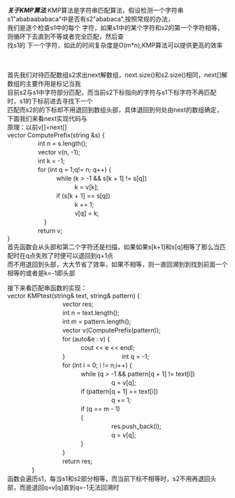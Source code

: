 ***关于KMP算法***
KMP算法是字符串匹配算法，假设检测一个字符串s1"ababaababaca"中是否有s2"ababaca",按照常规的办法，<br>我们是逐个检查s1中的每个
字符，如果s1中的某个字符和s2的第一个字符相等，则循环下去直到不等或者完全匹配，然后查<br>找s1的
下一个字符，如此的时间复杂度是O(m*n),KMP算法可以提供更高的效率<br><br><br>


首先我们对待匹配数组s2求出next解数组，next.size()和s2.size()相同，next[]解数组的主要作用是标记当我<br>
目前s2与s1中字符部分匹配，而当前s2下标指向的字符与s1下标字符不再匹配时，s1的下标前进去寻找下一个<br>
匹配而s2的的下标却不用退回到数组头部，具体退回到何处由next的数组确定，下面我们来看next实现代码与<br>
原理：以前v[]=next[]<br>
vector<int> ComputePrefix(string &s) {    <br>
　　　　　int n = s.length();<br>
　　　　　vector<int> v(n, -1);<br>
　　　　　int k = -1;<br>
　　　　　for (int q = 1;q!= n; q++) {<br>
　　　　　　　　while (k > -1 && s[k + 1] != s[q])<br>
　　　　　　　　　　　k = v[k];<br>
　　　　　　　　if (s[k + 1] == s[q])<br>
　　　　　　　　　　　k += 1;<br>
　　　　　　　　　　　v[q] = k;<br>
　　　　　　}<br>
　　　　　return v;<br>
}<br>
首先函数会从头部和第二个字符还是扫描，如果如果s[k+1]和s[q]相等了那么当匹配时在q点失败了时便可以退回到q+1点<br>
而不用退回到头部，大大节省了效率，如果不相等，则一直回溯到到找到前面一个相等的或者是k=-1即头部<br>

接下来看匹配串函数的实现：<br>
vector<int> KMPtest(string& text, string& pattern) {<br>
　　　　　　　　　vector<int> res;<br>
　　　　　　　　　int n = text.length();<br>
　　　　　　　　　int m = pattern.length();<br>
　　　　　　　　　vector<int> v(ComputePrefix(pattern));<br>
　　　　　　　　　for (auto&e : v) {<br>
　　　　　　　　　　　　cout << e << endl;<br>
　　　　　　　　　}
　　　　　　　　　int q = -1;<br>
　　　　　　　　　for (int i = 0; i != n;i++) {<br>
　　　　　　　　　　　　while (q > -1 && pattern[q + 1] != text[i])<br>
　　　　　　　　　　　　　　　　　q = v[q];<br>
　　　　　　　　　　　　if (pattern[q + 1] == text[i])<br>
　　　　　　　　　　　　　　　　　q += 1;<br>
　　　　　　　　　　　　if (q == m - 1)<br>
　　　　　　　　　　　　{<br>
　　　　　　　　　　　　　　　　　res.push_back(i);<br>
　　　　　　　　　　　　　　　　　q = v[q];<br>
　　　　　　　　　　　　}<br>
　　　　　　　　　}<br>
　　　　　　　　　return res;<br>
　　　　}<br>
函数会遍历s1，每当s1和s2部分相等，而当前下标不相等时，s2不用再退回头部，而是退回q=v[q]直到q=-1无法回溯时
